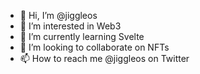 - 👋 Hi, I’m @jiggleos
- 👀 I’m interested in Web3
- 🌱 I’m currently learning Svelte
- 💞️ I’m looking to collaborate on NFTs
- 📫 How to reach me @jiggleos on Twitter

<!---
jiggleos/jiggleos is a ✨ special ✨ repository because its `README.md` (this file) appears on your GitHub profile.
You can click the Preview link to take a look at your changes.
--->
